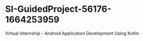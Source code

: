 # SI-GuidedProject-56176-1664253959
Virtual Internship - Android Application Development Using Kotlin
